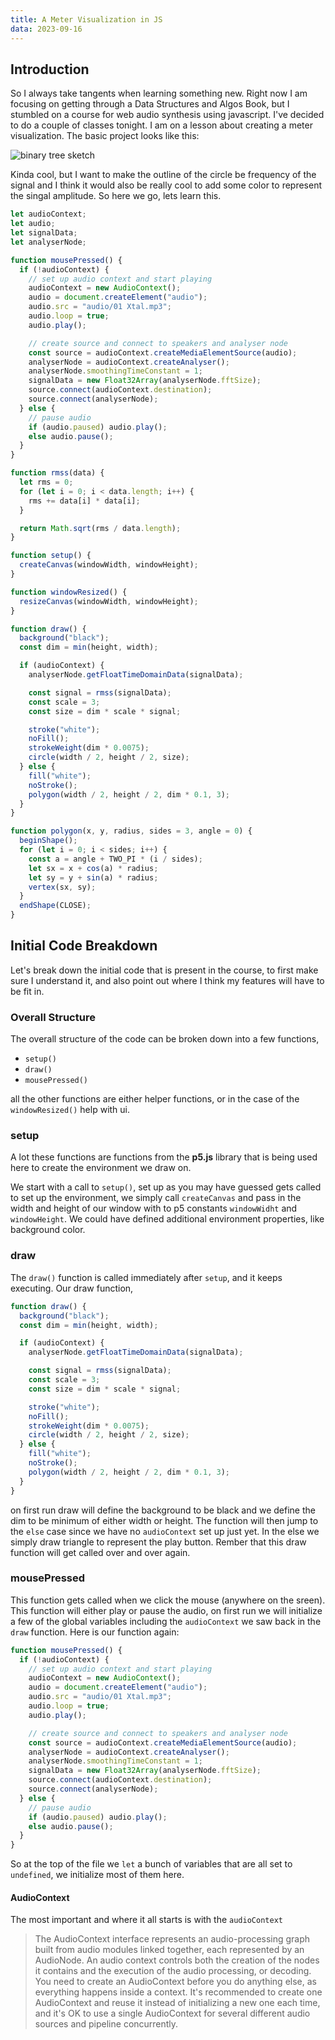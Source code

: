 ```yaml
---
title: A Meter Visualization in JS
data: 2023-09-16
---
```


## Introduction

So I always take tangents when learning something new. Right now I am focusing on getting through a Data Structures
and Algos Book, but I stumbled on a course for web audio synthesis using javascript. I've decided to do a couple of 
classes tonight. I am on a lesson about creating a meter visualization. The basic project looks like this:

![binary tree sketch](/notes/static/js-meter-viz.gif)


Kinda cool, but I want to make the outline of the circle be frequency of the signal and I think it would also be 
really cool to add some color to represent the singal amplitude. So here we go, lets learn this.


```javascript
let audioContext;
let audio;
let signalData;
let analyserNode;

function mousePressed() {
  if (!audioContext) {
    // set up audio context and start playing
    audioContext = new AudioContext();
    audio = document.createElement("audio");
    audio.src = "audio/01 Xtal.mp3";
    audio.loop = true;
    audio.play();

    // create source and connect to speakers and analyser node
    const source = audioContext.createMediaElementSource(audio);
    analyserNode = audioContext.createAnalyser();
    analyserNode.smoothingTimeConstant = 1;
    signalData = new Float32Array(analyserNode.fftSize);
    source.connect(audioContext.destination);
    source.connect(analyserNode);
  } else {
    // pause audio
    if (audio.paused) audio.play();
    else audio.pause();
  }
}

function rmss(data) {
  let rms = 0;
  for (let i = 0; i < data.length; i++) {
    rms += data[i] * data[i];
  }

  return Math.sqrt(rms / data.length);
}

function setup() {
  createCanvas(windowWidth, windowHeight);
}

function windowResized() {
  resizeCanvas(windowWidth, windowHeight);
}

function draw() {
  background("black");
  const dim = min(height, width);

  if (audioContext) {
    analyserNode.getFloatTimeDomainData(signalData);

    const signal = rmss(signalData);
    const scale = 3;
    const size = dim * scale * signal;

    stroke("white");
    noFill();
    strokeWeight(dim * 0.0075);
    circle(width / 2, height / 2, size);
  } else {
    fill("white");
    noStroke();
    polygon(width / 2, height / 2, dim * 0.1, 3);
  }
}

function polygon(x, y, radius, sides = 3, angle = 0) {
  beginShape();
  for (let i = 0; i < sides; i++) {
    const a = angle + TWO_PI * (i / sides);
    let sx = x + cos(a) * radius;
    let sy = y + sin(a) * radius;
    vertex(sx, sy);
  }
  endShape(CLOSE);
}

```

## Initial Code Breakdown

Let's break down the initial code that is present in the course, to first make sure I understand it, and 
also point out where I think my features will have to be fit in.

### Overall Structure

The overall structure of the code can be broken down into a few functions, 

- `setup()`
- `draw()`
- `mousePressed()`

all the other functions are either helper functions, or in the case of the `windowResized()` help with ui.

### setup

A lot these functions are functions from the __p5.js__ library that is being used here to create the environment we draw
on. 

We start with a call to `setup()`, set up as you may have guessed gets called to set up the environment, we simply 
call `createCanvas` and pass in the width and height of our window with to p5 constants `windowWidht` and `windowHeight`.
We could have defined additional environment properties, like background color.

### draw

The `draw()` function is called immediately after `setup`, and it keeps executing. Our draw function, 

```javascript
function draw() {
  background("black");
  const dim = min(height, width);

  if (audioContext) {
    analyserNode.getFloatTimeDomainData(signalData);

    const signal = rmss(signalData);
    const scale = 3;
    const size = dim * scale * signal;

    stroke("white");
    noFill();
    strokeWeight(dim * 0.0075);
    circle(width / 2, height / 2, size);
  } else {
    fill("white");
    noStroke();
    polygon(width / 2, height / 2, dim * 0.1, 3);
  }
}
```

on first run draw will define the background to be black and we define the dim to be minimum of either
width or height. The function will then jump to the `else` case since we have no `audioContext` set up just yet.
In the else we simply draw triangle to represent the play button. Rember that this draw function will get 
called over and over again.


### mousePressed 

This function gets called when we click the mouse (anywhere on the sreen). This function will either play or pause the audio, 
on first run we will initialize a few of the global variables including the `audioContext` we saw back in the `draw` function.
Here is our function again:

```javascript
function mousePressed() {
  if (!audioContext) {
    // set up audio context and start playing
    audioContext = new AudioContext();
    audio = document.createElement("audio");
    audio.src = "audio/01 Xtal.mp3";
    audio.loop = true;
    audio.play();

    // create source and connect to speakers and analyser node
    const source = audioContext.createMediaElementSource(audio);
    analyserNode = audioContext.createAnalyser();
    analyserNode.smoothingTimeConstant = 1;
    signalData = new Float32Array(analyserNode.fftSize);
    source.connect(audioContext.destination);
    source.connect(analyserNode);
  } else {
    // pause audio
    if (audio.paused) audio.play();
    else audio.pause();
  }
}
```

So at the top of the file we `let` a bunch of variables that are all set to `undefined`, we initialize most of them here.

#### AudioContext

The most important and where it all starts is with the `audioContext`

> The AudioContext interface represents an audio-processing graph built from audio modules linked together, each represented by an AudioNode. 
An audio context controls both the creation of the nodes it contains and the execution of the audio processing, or decoding. 
You need to create an AudioContext before you do anything else, as everything happens inside a context. It's recommended 
to create one AudioContext and reuse it instead of initializing a new one each time, and it's OK to use a single AudioContext
for several different audio sources and pipeline concurrently.